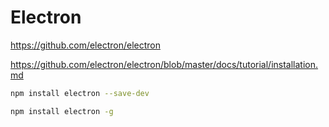 # Electron #

<https://github.com/electron/electron>

<https://github.com/electron/electron/blob/master/docs/tutorial/installation.md>

```bash
npm install electron --save-dev
```

```bash
npm install electron -g
```
